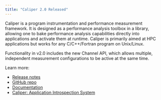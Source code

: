 ```yaml
---
title: "Caliper 2.0 Released"
---
```


Caliper is a program instrumentation and performance measurement framework. It is designed as a performance analysis toolbox in a library, allowing one to bake performance analysis capabilities directly into applications and activate them at runtime. Caliper is primarily aimed at HPC applications but works for any C/C++/Fortran program on Unix/Linux.

Functionality in v2.0 includes the new Channel API, which allows multiple, independent measurement configurations to be active at the same time.

Learn more:
- [Release notes](https://github.com/LLNL/Caliper/releases/tag/v2.0.0)
- [GitHub repo](https://github.com/LLNL/Caliper)
- [Documentation](https://llnl.github.io/Caliper/)
- [Caliper: Application Introspection System](https://computing.llnl.gov/projects/caliper)
